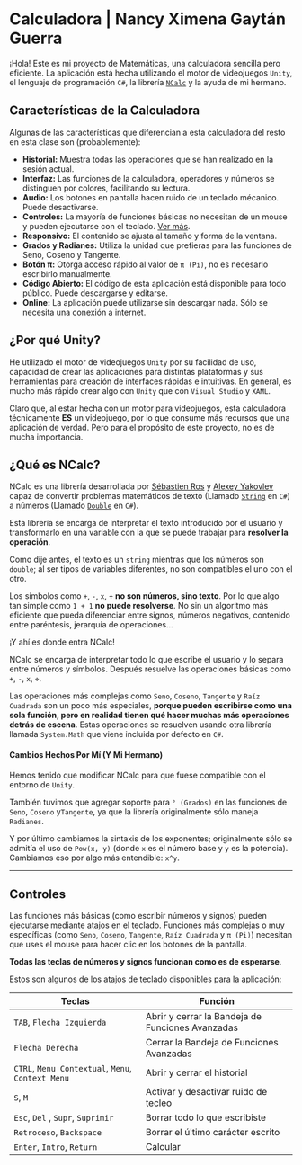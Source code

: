 # Calculadora | Nancy Ximena Gaytán Guerra

¡Hola! Este es mi proyecto de Matemáticas, una calculadora sencilla pero eficiente. La aplicación está hecha utilizando el motor de videojuegos `Unity`, el lenguaje de programación `C#`,  la librería [`NCalc`](https://github.com/ncalc/ncalc) y la ayuda de mi hermano.

## Características de la Calculadora
Algunas de las características que diferencian a esta calculadora del resto en esta clase son (probablemente):
* **Historial:** Muestra todas las operaciones que se han realizado en la sesión actual.
* **Interfaz:** Las funciones de la calculadora, operadores y números se distinguen por colores, facilitando su lectura.
* **Audio:** Los botones en pantalla hacen ruido de un teclado mécanico. Puede desactivarse.
* **Controles:** La mayoría de funciones básicas no necesitan de un mouse y pueden ejecutarse con el teclado. [Ver más](#controles).
* **Responsivo:** El contenido se ajusta al tamaño y forma de la ventana.
* **Grados y Radianes:** Utiliza la unidad que prefieras para las funciones de Seno, Coseno y Tangente.
* **Botón π:** Otorga acceso rápido al valor de `π (Pi)`, no es necesario escribirlo manualmente.
* **Código Abierto:** El código de esta aplicación está disponible para todo público. Puede descargarse y editarse.
* **Online:** La aplicación puede utilizarse sin descargar nada. Sólo se necesita una conexión a internet.

## ¿Por qué Unity?
He utilizado el motor de videojuegos `Unity` por su facilidad de uso, capacidad de crear las aplicaciones para distintas plataformas y sus herramientas para creación de interfaces rápidas e intuitivas. En general, es mucho más rápido crear algo con `Unity` que con `Visual Studio` y `XAML`.


Claro que, al estar hecha con un motor para videojuegos, esta calculadora técnicamente **ES** un videojuego, por lo que consume más recursos que una aplicación de verdad. Pero para el propósito de este proyecto, no es de mucha importancia.


## ¿Qué es NCalc?
NCalc es una librería desarrollada por [Sébastien Ros](https://github.com/sebastienros) y [Alexey Yakovlev](https://github.com/yallie) capaz de convertir problemas matemáticos de texto (Llamado [`String`](https://learn.microsoft.com/es-mx/dotnet/csharp/programming-guide/strings/) en `C#`) a números (Llamado [`Double`](https://learn.microsoft.com/es-mx/dotnet/csharp/language-reference/builtin-types/floating-point-numeric-types) en `C#`).

Esta librería se encarga de interpretar el texto introducido por el usuario y transformarlo en una variable con la que se puede trabajar para **resolver la operación**.

Como dije antes, el texto es un `string` mientras que los números son `double`; al ser tipos de variables diferentes, no son compatibles el uno con el otro.

Los símbolos como `+`, `-`, `x`, `÷` **no son números, sino texto**. Por lo que algo tan simple como `1 + 1` **no puede resolverse**. No sin un algoritmo más eficiente que pueda diferenciar entre signos, números negativos, contenido entre paréntesis, jerarquía de operaciones...

¡Y ahí es donde entra NCalc!

NCalc se encarga de interpretar todo lo que escribe el usuario y lo separa entre números y símbolos. Después resuelve las operaciones básicas como `+`, `-`, `x`, `÷`.

Las operaciones más complejas como `Seno`, `Coseno`, `Tangente` y `Raíz Cuadrada` son un poco más especiales, **porque pueden escribirse como una sola función, pero en realidad tienen qué hacer muchas más operaciones detrás de escena**. Estas operaciones se resuelven usando otra librería llamada `System.Math` que viene incluida por defecto en `C#`.

#### Cambios Hechos Por Mí (Y Mi Hermano)

Hemos tenido que modificar NCalc para que fuese compatible con el entorno de `Unity`.

También tuvimos que agregar soporte para `° (Grados)` en las funciones de `Seno`, `Coseno` y`Tangente`, ya que la librería originalmente sólo maneja `Radianes`.

Y por último cambiamos la sintaxis de los exponentes; originalmente sólo se admitía el uso de `Pow(x, y)` (donde `x` es el número base y `y` es la potencia). Cambiamos eso por algo más entendible: `x^y`.

***

## Controles

Las funciones más básicas (como escribir números y signos) pueden ejecutarse mediante atajos en el teclado. Funciones más complejas o muy específicas (como `Seno`, `Coseno`, `Tangente`, `Raíz Cuadrada` y `π (Pi)`) necesitan que uses el mouse para hacer clic en los botones de la pantalla.

**Todas las teclas de números y signos funcionan como es de esperarse**.

Estos son algunos de los atajos de teclado disponibles para la aplicación:

| Teclas      | Función |
| ----------- | ----------- |
| `TAB`, `Flecha Izquierda`| Abrir y cerrar la Bandeja de Funciones Avanzadas |
| `Flecha Derecha` | Cerrar la Bandeja de Funciones Avanzadas |
| `CTRL`, `Menu Contextual`, `Menu`, `Context Menu` | Abrir y cerrar el historial |
| `S`, `M` | Activar y desactivar ruido de tecleo |
| `Esc`, `Del`  , `Supr`, `Suprimir` | Borrar todo lo que escribiste |
| `Retroceso`, `Backspace` | Borrar el último carácter escrito |
| `Enter`, `Intro`, `Return` | Calcular |

